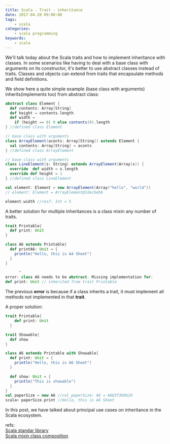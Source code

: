 ```yaml
---
title: Scala - Trait - inheritance
date: 2017-04-28 09:00:00
tags:
    - scala
categories:
    - scala programming 
keywords:
    - scala
---
```

We'll talk today about the Scala traits and how to implement inheritance with classes. In some scenarios like having to deal with a base class with arguments on its constructor, it's better to use abstract classes instead of traits. Classes and objects can extend from traits that encapsulate methods and field definitions.

We show here a quite simple example (base class with arguments) inherits(implements too) from abstract class:
```scala
abstract class Element {
  def contents: Array[String]
  def height = contents.length
  def width =
    if (height == 0) 0 else contents(0).length
} //defined class Element

// base class with arguments
class ArrayElement(aconts: Array[String]) extends Element {
  val contents: Array[String] = aconts
} //defined class ArrayElement

// base class with arguments
class LineElement(s: String) extends ArrayElement(Array(s)) {
  override  def width = s.length
  override def height = 1
} //defined class LineElement

val element: Element = new ArrayElement(Array("hello", "world"))
// element: Element = ArrayElement@1decbebb

element.width //res7: Int = 5
```

A better solution for multiple inheritances is a class mixin any number of traits.  

```scala
trait Printable{
  def print: Unit
}

class A6 extends Printable{
  def printA6: Unit = {
    println("Hello, this is A4 Sheet")
  }
}

      ^
error: class A6 needs to be abstract. Missing implementation for:
def print: Unit // inherited from trait Printable
```

The previous **error** is because if a class inherits a trait, it must implement all methods not implemented in that **trait**.

A proper solution:

```scala
trait Printable{
    def print: Unit
  }

trait Showable{
  def show
}

class A6 extends Printable with Showable{
  def print: Unit = {
    println("Hello, this is A6 Sheet")
  }

  def show: Unit = {
    println("This is showable")
  }
}
val paperSize = new A6 //val paperSize: A6 = A6@3f3b0b19
scala> paperSize.print //Hello, this is A6 Sheet
``` 

In this post, we have talked about principal use cases on inheritance in the Scala ecosystem. 

refs:\
[Scala standar library](https://www.scala-lang.org/files/archive/spec/2.13/public/images/classhierarchy.png)  
[Scala mixin class composition](https://docs.scala-lang.org/tour/mixin-class-composition.html) 

